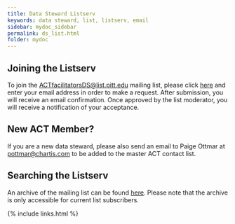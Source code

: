 ```yaml
---
title: Data Steward Listserv
keywords: data steward, list, listserv, email
sidebar: mydoc_sidebar
permalink: ds_list.html
folder: mydoc
---
```

## Joining the Listserv
To join the ACTfacilitatorsDS@list.pitt.edu mailing list, please click [here](https://list.pitt.edu/mailman/listinfo/ACTfacilitatorsDS) and enter your email address in order to make a request. After submission, you will receive an email confirmation. Once approved by the list moderator, you will receive a notification of your acceptance. 

## New ACT Member?
If you are a new data steward, please also send an email to Paige Ottmar at <pottmar@chartis.com> to be added to the master ACT contact list.

## Searching the Listserv
An archive of the mailing list can be found [here](https://list.pitt.edu/mailman/private/actfacilitatorsds/). Please note that the archive is only accessible for current list subscribers.


{% include links.html %}
